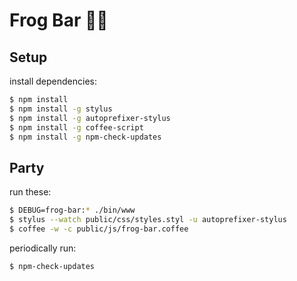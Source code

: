 # Frog Bar 🐸🌱

## Setup

install dependencies:
```sh
$ npm install
$ npm install -g stylus
$ npm install -g autoprefixer-stylus
$ npm install -g coffee-script
$ npm install -g npm-check-updates
```

## Party

run these:
```sh
$ DEBUG=frog-bar:* ./bin/www
$ stylus --watch public/css/styles.styl -u autoprefixer-stylus
$ coffee -w -c public/js/frog-bar.coffee
```

periodically run:
```sh
$ npm-check-updates
```
